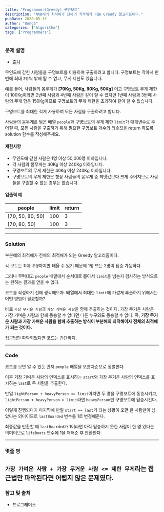 ```yaml
---
title: "Programmer(Greedy) 구명보트"
description: "부분해의 최적해가 전체의 최적해가 되는 Greedy 알고리즘이다."
pubDate: 2020-05-13
author: "Bong5"
categories: ["Algorithm"]
tags: ["Programmers"]
---
```



### 문제 설명

- [출처](https://programmers.co.kr/learn/courses/30/lessons/42885)

무인도에 갇힌 사람들을 구명보트를 이용하여 구출하려고 합니다. 구명보트는 작아서 한 번에 최대 `2명`씩 밖에 탈 수 없고, 무게 제한도 있습니다.

예를 들어, 사람들의 몸무게가 **[70Kg, 50Kg, 80Kg, 50Kg]** 이고 구명보트 무게 제한이 100Kg이라면 2번째 사람과 4번째 사람은 같이 탈 수 있지만 1번째 사람과 3번째 사람의 무게 합은 150Kg이므로 구명보트의 무게 제한을 초과하여 같이 탈 수 없습니다.

구명보트를 최대한 적게 사용하여 모든 사람을 구출하려고 합니다.

사람들의 몸무게를 담은 배열 `people`과 구명보트의 무게 제한 `limit`가 매개변수로 주어질 때, 모든 사람을 구출하기 위해 필요한 구명보트 개수의 최솟값을 return 하도록 solution 함수를 작성해주세요.

#### 제한사항

- 무인도에 갇힌 사람은 1명 이상 50,000명 이하입니다.
- 각 사람의 몸무게는 40Kg 이상 240Kg 이하입니다.
- 구명보트의 무게 제한은 40Kg 이상 240Kg 이하입니다.
- 구명보트의 무게 제한은 항상 사람들의 몸무게 중 최댓값보다 크게 주어지므로 사람들을 구출할 수 없는 경우는 없습니다.


#### 입출력 예

| people | limit | return |
|---|---|---|
| [70, 50, 80, 50] | 100 | 3 |
| [70, 80, 50] | 100 | 3 |


---

### Solution

부분해의 최적해가 전체의 최적해가 되는 Greedy 알고리즘이다.

각 보트는 `최대 두명`까지만 태울 수 있기 때문에 1명 또는 2명이 탑승 가능하다.

그러나 무턱대고 `people` 배열에서 순서대로 뽑아서 `limit`을 넘는지 검사하는 방식으로는 원하는 결과를 얻을 수 없다.

코드를 작성하기 전에 생각해보자. 배열에서 최대한 `limit`에 가깝게 추출하기 위해서는 어떤 방법이 필요할까?

바로 `가장 무거운 사람`과 `가장 가벼운 사람`을 함께 추출하는 것이다. 가장 무거운 사람은 가장 가벼운 사람과 함께 동승할 수 없다면 다른 누구와도 동승할 수 없다. 즉, **가장 무거운 사람과 가장 가벼운 사람을 함께 추출하는 방식이 부분해의 최적해이자 전체의 최적해가 되는 것이다.**

접근법만 파악되었다면 코드는 간단하다.

---

### Code

<script src="https://gist.github.com/BongHoLee/cde624dab22c452dcbdc1d70d86ba68f.js"></script>

코드를 보면 알 수 있듯 먼저 `people` 배열을 오름차순으로 정렬한다.

이후 가장 가벼운 사람의 인덱스를 표시하는 `start`와 가장 무거운 사람의 인덱스를 표시하는 `last`로 두 사람을 추출한다.

만일 `lightPerson + heavyPerson <= limit`이라면 두 명을 구명보트에 동승시키고, `lightPerson + heavyPerson > limit`라면 `heavyPerson`만 구명보트에 탑승시킨다.

이렇게 진행되다가 마지막에 만일 `start == last`가 되는 상황이 오면 한 사람만이 남았다는 의미이므로 `lastBoarded` 변수를 1로 변경해준다.

최종값을 반환할 때 `lastBoarded`가 1이라면 아직 탑승하지 못한 사람이 한 명 있다는 의미이므로 `lifeBoats` 변수에 1을 더해준 후 반환한다.

---

### 몇줄 평

`가장 가벼운 사람 + 가장 무거운 사람 <= 제한 무게`라는 접근법만 파악된다면 어렵지 않은 문제였다.
---



### 참고 및 출처

- 프로그래머스
